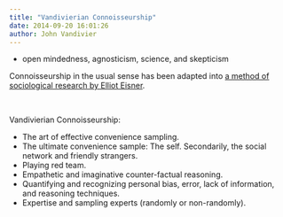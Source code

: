```yaml
---
title: "Vandivierian Connoisseurship"
date: 2014-09-20 16:01:26
author: John Vandivier
---
```




<ul>
	<li>open mindedness, agnosticism, science, and skepticism</li>
</ul>
Connoisseurship in the usual sense has been adapted into <a href=\"http://srmo.sagepub.com/view/sage-encyc-qualitative-research-methods/n62.xml\">a method of sociological research by Elliot Eisner</a>.

&nbsp;

Vandivierian Connoisseurship:
<ul>
	<li>The art of effective convenience sampling.</li>
	<li>The ultimate convenience sample: The self. Secondarily, the social network and friendly strangers.</li>
	<li>Playing red team.</li>
	<li>Empathetic and imaginative counter-factual reasoning.</li>
	<li>Quantifying and recognizing personal bias, error, lack of information, and reasoning techniques.</li>
	<li>Expertise and sampling experts (randomly or non-randomly).</li>
</ul>